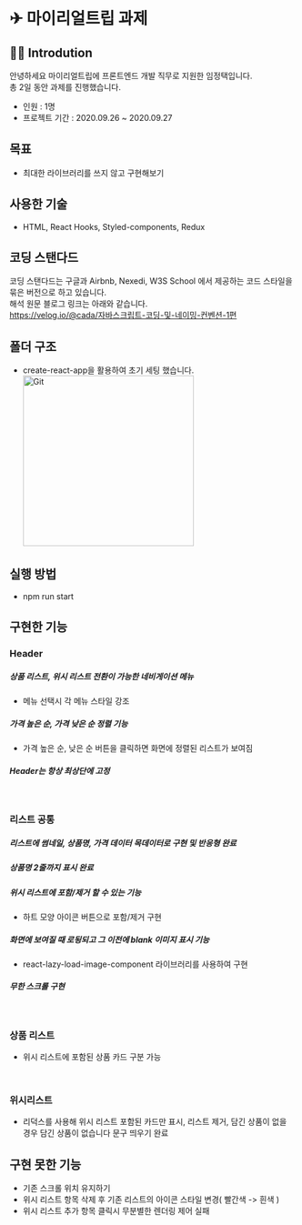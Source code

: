 
# ✈ 마이리얼트립 과제

## 👨‍💻 Introdution

안녕하세요 마이리얼트립에 프론트엔드 개발 직무로 지원한 임정택입니다.</br>
총 2일 동안 과제를 진행했습니다.

- 인원 : 1명
- 프로젝트 기간 : 2020.09.26 ~ 2020.09.27

## 목표

- 최대한 라이브러리를 쓰지 않고 구현해보기

## 사용한 기술

- HTML, React Hooks, Styled-components, Redux

## 코딩 스탠다드

코딩 스탠다드는 구글과 Airbnb, Nexedi, W3S School 에서 제공하는 코드 스타일을 묶은 버전으로 하고 있습니다.</br>
해석 원문 블로그 링크는 아래와 같습니다.</br>
https://velog.io/@cada/자바스크립트-코딩-및-네이밍-컨벤션-1편

## 폴더 구조

- create-react-app을 활용하여 초기 세팅 했습니다.
  <img alt="Git" src="https://user-images.githubusercontent.com/47416686/94367744-90cc8780-011b-11eb-98b9-609620a6adcf.PNG" width="300">

## 실행 방법

- npm run start

## 구현한 기능

### Header

##### 상품 리스트, 위시 리스트 전환이 가능한 네비게이션 메뉴

- 메뉴 선택시 각 메뉴 스타일 강조

##### 가격 높은 순, 가격 낮은 순 정렬 기능

- 가격 높은 순, 낮은 순 버튼을 클릭하면 화면에 정렬된 리스트가 보여짐

##### Header는 항상 최상단에 고정

</br>

### 리스트 공통

##### 리스트에 썸네일, 상품명, 가격 데이터 목데이터로 구현 및 반응형 완료

##### 상품명 2줄까지 표시 완료

##### 위시 리스트에 포함/제거 할 수 있는 기능

- 하트 모양 아이콘 버튼으로 포함/제거 구현

##### 화면에 보여질 때 로됭되고 그 이전에 blank 이미지 표시 기능

- react-lazy-load-image-component 라이브러리를 사용하여 구현

##### 무한 스크롤 구현

  <br/>
  
### 상품 리스트
- 위시 리스트에 포함된 상품 카드 구분 가능
<br/>

### 위시리스트

- 리덕스를 사용해 위시 리스트 포함된 카드만 표시, 리스트 제거, 담긴 상품이 없을 경우 담긴 상품이 없습니다 문구 띄우기 완료
  </br>

## 구현 못한 기능

- 기존 스크롤 위치 유지하기
- 위시 리스트 항목 삭제 후 기존 리스트의 아이콘 스타일 변경( 빨간색 -> 흰색 )
- 위시 리스트 추가 항목 클릭시 무분별한 렌더링 제어 실패
